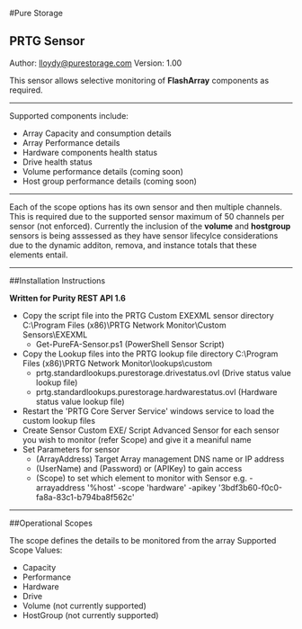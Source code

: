 
#Pure Storage
## PRTG Sensor

Author:     lloydy@purestorage.com
Version:    1.00


This sensor allows selective monitoring of **FlashArray** components as required. 

---

Supported components include:

- Array Capacity and consumption details
- Array Performance details
- Hardware components health status
- Drive health status
- Volume performance details (coming soon)
- Host group performance details (coming soon)

--- 
Each of the scope options has its own sensor and then multiple channels. This is required due to the supported sensor maximum of 50 channels per sensor (not enforced). Currently the inclusion of the **volume** and **hostgroup** sensors is being asssessed as they have sensor lifecylce considerations due to the dynamic additon, remova, and instance totals that these elements entail.

---

##Installation Instructions


**Written for Purity REST API 1.6**

- Copy the script file into the PRTG Custom EXEXML sensor directory C:\Program Files (x86)\PRTG Network Monitor\Custom Sensors\EXEXML
    - Get-PureFA-Sensor.ps1 (PowerShell Sensor Script)
- Copy the Lookup files into the PRTG lookup file directory C:\Program Files (x86)\PRTG Network Monitor\lookups\custom
    - prtg.standardlookups.purestorage.drivestatus.ovl (Drive status value lookup file)      
    - prtg.standardlookups.purestorage.hardwarestatus.ovl (Hardware status value lookup file)
- Restart the 'PRTG Core Server Service' windows service to load the custom lookup files
- Create Sensor Custom EXE/ Script Advanced Sensor for each sensor you wish to monitor (refer Scope) and give it a meaniful name
- Set Parameters for sensor
    - (ArrayAddress) Target Array management DNS name or IP address
    - (UserName) and (Password) or (APIKey) to gain access 
    - (Scope) to set which element to monitor with Sensor
   e.g. -arrayaddress '%host' -scope 'hardware' -apikey '3bdf3b60-f0c0-fa8a-83c1-b794ba8f562c'



---

##Operational Scopes

The scope defines the details to be monitored from the array
Supported Scope Values:

-   Capacity
-   Performance      
-   Hardware
-   Drive
-   Volume (not currently supported)
-   HostGroup (not currently supported)
